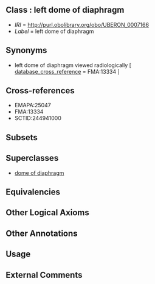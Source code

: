 
## Class : left dome of diaphragm

 * *IRI* = http://purl.obolibrary.org/obo/UBERON_0007166
 * *Label* = left dome of diaphragm

## Synonyms

 * left dome of diaphragm viewed radiologically [ [database_cross_reference](../../ef/oboInOwl#hasDbXref.md) = FMA:13334 ]

## Cross-references

 * EMAPA:25047
 * FMA:13334
 * SCTID:244941000

## Subsets


## Superclasses

 * [dome of diaphragm](../../UBERON/45/UBERON_0007145.md)

## Equivalencies


## Other Logical Axioms


## Other Annotations


## Usage


## External Comments


